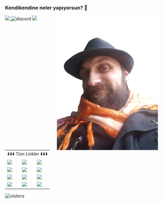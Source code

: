 ### Kendikendine neler yapıyorsun?  👋
<img align="right" alt="avatar" width="333" src="AnaAvatar-removebg.png">
<p align="left">
<a href="https://www.facebook.com/Samaciftlik">
<img src="https://img.shields.io/badge/i%C5%9F-%C5%9Eama%20%C3%87iftli%C4%9Fi-blue?style=plastic&logo=facebook">
</a>
<img alt="discord" src="https://img.shields.io/discord/757248931796090970?style=plastic">
<img src="https://img.shields.io/twitch/status/kendikendine?style=plastic">
</p>
<table class="center">
<tr align="center">
<td colspan="3">⬇️⬇️⬇️ Tüm Linkler ⬇️⬇️⬇️</td>
</tr>
<tr>
<td><a href="https://www.facebook.com/Alper.Sama">
<img src="https://img.shields.io/badge/Facebook-1778F2?style=for-the-badge&logo=facebook&logoColor=white">
</a> 
<td><a href="https://www.instagram.com/alpersama/">
<img src="https://img.shields.io/badge/Instagram-E4405F?style=for-the-badge&logo=instagram&logoColor=white">
</a>
<td><a href="https://discord.gg/CX3eZmX">
<img src="https://img.shields.io/badge/Discord-738ADB?style=for-the-badge&logo=discord&logoColor=white">
</a></tr>
<tr>
<td><a href="https://www.youtube.com/channel/UCCHVmGax2z2BONhw0FOeP2g">
<img src="https://img.shields.io/badge/Youtube-FF0000?style=for-the-badge&logo=youtube&logoColor=white">
</a> 
<td><a href="https://steamcommunity.com/id/knralp/">
<img src="https://img.shields.io/badge/Steam-0A1A34?style=for-the-badge&logo=steam&logoColor=white">
</a>
<td><a href="https://twitter.com/HepsiAlinmish">
<img src="https://img.shields.io/badge/Twitter-1DA1F2?style=for-the-badge&logo=twitter&logoColor=white">
</a></tr>
<tr>
<td><a href="https://www.twitch.tv/kendikendine">
<img src="https://img.shields.io/badge/Twitch-6441A4?style=for-the-badge&logo=twitch&logoColor=white">
</a> 
<td><a href="https://www.reddit.com/u/LastBashibazouk/">
<img src="https://img.shields.io/badge/Reddit-FF4301?style=for-the-badge&logo=reddit&logoColor=white">
</a>
<td><a href="https://github.com/Kendikendine">
<img src="https://img.shields.io/badge/GitHub-333333?style=for-the-badge&logo=github&logoColor=white">
</a></tr>

<tr>
<td><a href="https://tr.pinterest.com/alperama/">
<img src="https://img.shields.io/badge/Pinterest-F0002A?style=for-the-badge&logo=pinterest&logoColor=white">
</a>
<td><a href="https://www.linkedin.com/in/alpersama/">
<img src="https://img.shields.io/badge/LinkedIn-006192?style=for-the-badge&logo=linkedin&logoColor=white">
</a> 
<td><a href="https://wa.me/905452143794">
<img src="https://img.shields.io/badge/Whatsapp-4FCE5D?style=for-the-badge&logo=whatsapp&logoColor=white">
</a></tr>
</table>
<img  alt="visitors" src="https://visitor-badge.laobi.icu/badge?page_id=Kendikendine.Kendikendine">
<br></br>
